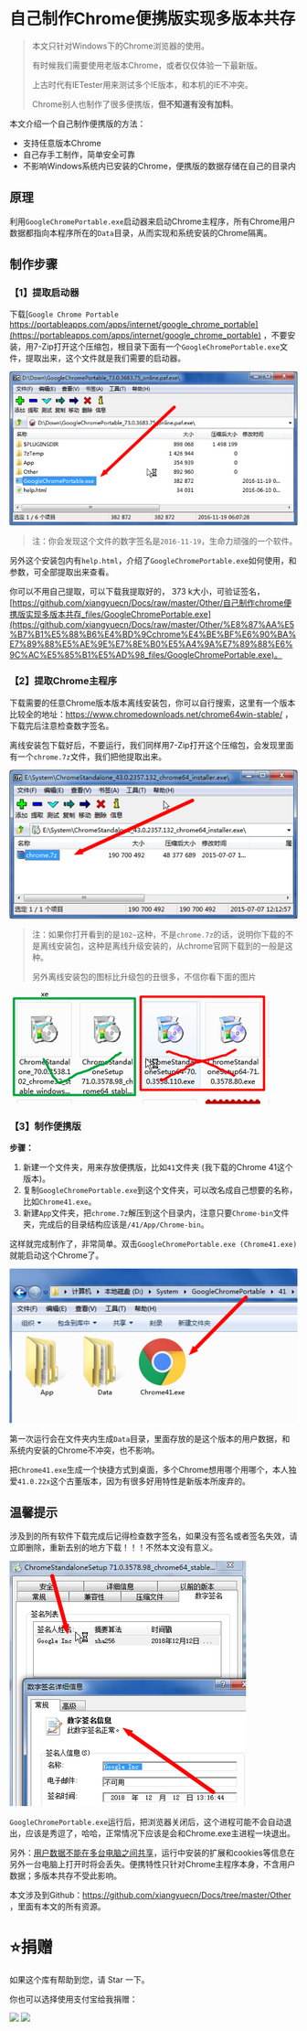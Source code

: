 # 自己制作Chrome便携版实现多版本共存


> 本文只针对Windows下的Chrome浏览器的使用。
>
> 有时候我们需要使用老版本Chrome，或者仅仅体验一下最新版。
> 
> 上古时代有IETester用来测试多个IE版本，和本机的IE不冲突。
> 
> Chrome别人也制作了很多便携版，**但不知道有没有加料**。

本文介绍一个自己制作便携版的方法：
- 支持任意版本Chrome
- 自己存手工制作，简单安全可靠
- 不影响Windows系统内已安装的Chrome，便携版的数据存储在自己的目录内


## 原理

利用`GoogleChromePortable.exe`启动器来启动Chrome主程序，所有Chrome用户数据都指向本程序所在的`Data`目录，从而实现和系统安装的Chrome隔离。

## 制作步骤

### 【1】提取启动器

下载[`Google Chrome Portable` https://portableapps.com/apps/internet/google_chrome_portable](https://portableapps.com/apps/internet/google_chrome_portable)  ，不要安装，用7-Zip打开这个压缩包，根目录下面有一个`GoogleChromePortable.exe`文件，提取出来，这个文件就是我们需要的启动器。

![提取GoogleChromePortable](%E8%87%AA%E5%B7%B1%E5%88%B6%E4%BD%9Cchrome%E4%BE%BF%E6%90%BA%E7%89%88%E5%AE%9E%E7%8E%B0%E5%A4%9A%E7%89%88%E6%9C%AC%E5%85%B1%E5%AD%98_files/1.png)

> 注：你会发现这个文件的数字签名是`2016-11-19`，生命力顽强的一个软件。

另外这个安装包内有`help.html`，介绍了`GoogleChromePortable.exe`如何使用，和参数，可全部提取出来查看。

你可以不用自己提取，可以下载我提取好的， 373 k大小，可验证签名，[https://github.com/xiangyuecn/Docs/raw/master/Other/自己制作chrome便携版实现多版本共存_files/GoogleChromePortable.exe](https://github.com/xiangyuecn/Docs/raw/master/Other/%E8%87%AA%E5%B7%B1%E5%88%B6%E4%BD%9Cchrome%E4%BE%BF%E6%90%BA%E7%89%88%E5%AE%9E%E7%8E%B0%E5%A4%9A%E7%89%88%E6%9C%AC%E5%85%B1%E5%AD%98_files/GoogleChromePortable.exe)。


### 【2】提取Chrome主程序
下载需要的任意Chrome版本版本离线安装包，你可以自行搜索，这里有一个版本比较全的地址：https://www.chromedownloads.net/chrome64win-stable/ ，下载完后注意检查数字签名。

离线安装包下载好后，不要运行，我们同样用7-Zip打开这个压缩包，会发现里面有一个`chrome.7z`文件，我们把他提取出来。

![提取chrome.7z](%E8%87%AA%E5%B7%B1%E5%88%B6%E4%BD%9Cchrome%E4%BE%BF%E6%90%BA%E7%89%88%E5%AE%9E%E7%8E%B0%E5%A4%9A%E7%89%88%E6%9C%AC%E5%85%B1%E5%AD%98_files/2.png)

> 注：如果你打开看到的是`102~`这种，不是`chrome.7z`的话，说明你下载的不是离线安装包，这种是离线升级安装的，从chrome官网下载到的一般是这种。
>
> 另外离线安装包的图标比升级包的丑很多，不信你看下面的图片

![正确的离线安装包](%E8%87%AA%E5%B7%B1%E5%88%B6%E4%BD%9Cchrome%E4%BE%BF%E6%90%BA%E7%89%88%E5%AE%9E%E7%8E%B0%E5%A4%9A%E7%89%88%E6%9C%AC%E5%85%B1%E5%AD%98_files/3.png)

### 【3】制作便携版
**步骤：**
1. 新建一个文件夹，用来存放便携版，比如`41`文件夹 (我下载的Chrome 41这个版本)。
2. 复制`GoogleChromePortable.exe`到这个文件夹，可以改名成自己想要的名称，比如`Chrome41.exe`。
3. 新建`App`文件夹，把`chrome.7z`解压到这个目录内，注意只要`Chrome-bin`文件夹，完成后的目录结构应该是`/41/App/Chrome-bin`。

这样就完成制作了，非常简单。双击`GoogleChromePortable.exe (Chrome41.exe)`就能启动这个Chrome了。

![准备完毕](%E8%87%AA%E5%B7%B1%E5%88%B6%E4%BD%9Cchrome%E4%BE%BF%E6%90%BA%E7%89%88%E5%AE%9E%E7%8E%B0%E5%A4%9A%E7%89%88%E6%9C%AC%E5%85%B1%E5%AD%98_files/4.png)

第一次运行会在文件夹内生成`Data`目录，里面存放的是这个版本的用户数据，和系统内安装的Chrome不冲突，也不影响。

把`Chrome41.exe`生成一个快捷方式到桌面，多个Chrome想用哪个用哪个，本人独爱`41.0.22x`这个古董版本，因为有很多好用特性是新版本所废弃的。


## 温馨提示

涉及到的所有软件下载完成后记得检查数字签名，如果没有签名或者签名失效，请立即删除，重新去别的地方下载！！！不然本文没有意义。

![检查可靠性](%E8%87%AA%E5%B7%B1%E5%88%B6%E4%BD%9Cchrome%E4%BE%BF%E6%90%BA%E7%89%88%E5%AE%9E%E7%8E%B0%E5%A4%9A%E7%89%88%E6%9C%AC%E5%85%B1%E5%AD%98_files/5.png)


`GoogleChromePortable.exe`运行后，把浏览器关闭后，这个进程可能不会自动退出，应该是秀逗了，哈哈，正常情况下应该是会和Chrome.exe主进程一块退出。

另外：[用户数据不能在多台电脑之间共享](https://portableapps.com/node/42637)，运行中安装的扩展和cookies等信息在另外一台电脑上打开时将会丢失。便携特性只针对Chrome主程序本身，不含用户数据；多版本共存不受此影响。

本文涉及到Github：https://github.com/xiangyuecn/Docs/tree/master/Other ，里面有本文的所有资源。



# :star:捐赠
如果这个库有帮助到您，请 Star 一下。

你也可以选择使用支付宝给我捐赠：

![](https://github.com/xiangyuecn/Recorder/raw/master/.assets/donate-alipay.png)  ![](https://github.com/xiangyuecn/Recorder/raw/master/.assets/donate-weixin.png)
